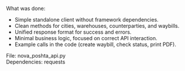 What was done:
- Simple standalone client without framework dependencies.
- Clean methods for cities, warehouses, counterparties, and waybills.
- Unified response format for success and errors.
- Minimal business logic, focused on correct API interaction.
- Example calls in the code (create waybill, check status, print PDF).

File: nova_poshta_api.py  
Dependencies: requests
